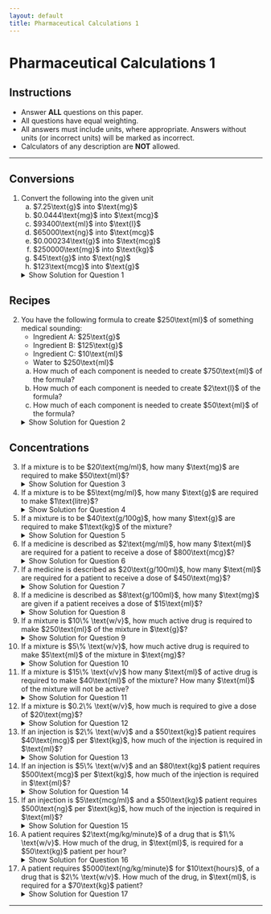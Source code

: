 ```yaml
---
layout: default
title: Pharmaceutical Calculations 1
---
```


<h1>Pharmaceutical Calculations 1</h1>

<div class="instructions">
    <h2>Instructions</h2>
    <ul>
        <li>Answer <strong>ALL</strong> questions on this paper.</li>
        <li>All questions have equal weighting.</li>
        <li>All answers must include units, where appropriate. Answers without units (or incorrect units) will be marked as incorrect.</li>
        <li>Calculators of any description are <strong>NOT</strong> allowed.</li>
    </ul>
</div>

<hr>

<h2>Conversions</h2>
<ol>
    <li>Convert the following into the given unit
        <ol type="a">
            <li>$7.25\text{g}$ into $\text{mg}$</li>
            <li>$0.0444\text{mg}$ into $\text{mcg}$</li>
            <li>$93400\text{ml}$ into $\text{l}$</li>
            <li>$65000\text{ng}$ into $\text{mcg}$</li>
            <li>$0.000234\text{g}$ into $\text{mcg}$</li>
            <li>$250000\text{mg}$ into $\text{kg}$</li>
            <li>$45\text{g}$ into $\text{ng}$</li>
            <li>$123\text{mcg}$ into $\text{g}$</li>
        </ol>
        <details class="solution-details">
            <summary>Show Solution for Question 1</summary>
            <div class="solution-content">
                <p><strong>Solution for 1a:</strong> $7.25\text{g} = 7250\text{mg}$</p>
                <p><strong>Solution for 1b:</strong> $0.0444\text{mg} = 44.4\text{mcg}$</p>
                <p><strong>Solution for 1c:</strong> $93400\text{ml} = 93.4\text{l}$</p>
                <p><strong>Solution for 1d:</strong> $65000\text{ng} = 65\text{mcg}$</p>
                <p><strong>Solution for 1e:</strong> $0.000234\text{g} = 234\text{mcg}$</p>
                <p><strong>Solution for 1f:</strong> $250000\text{mg} = 0.25\text{kg}$</p>
                <p><strong>Solution for 1g:</strong> $45\text{g} = 45,000,000,000\text{ng}$</p>
                <p><strong>Solution for 1h:</strong> $123\text{mcg} = 0.000123\text{g}$</p>
            </div>
        </details>
    </li>
</ol>

<h2>Recipes</h2>
<ol start="2">
    <li>You have the following formula to create $250\text{ml}$ of something medical sounding:
        <ul>
            <li>Ingredient A: $25\text{g}$</li>
            <li>Ingredient B: $125\text{g}$</li>
            <li>Ingredient C: $10\text{ml}$</li>
            <li>Water to $250\text{ml}$</li>
        </ul>
        <ol type="a">
            <li>How much of each component is needed to create $750\text{ml}$ of the formula?</li>
            <li>How much of each component is needed to create $2\text{l}$ of the formula?</li>
            <li>How much of each component is needed to create $50\text{ml}$ of the formula?</li>
        </ol>
        <details class="solution-details">
            <summary>Show Solution for Question 2</summary>
            <div class="solution-content">
                <p><strong>Solution for 2a ($750\text{ml}$):</strong></p>
                <ul>
                    <li>Ingredient A: $75\text{g}$</li>
                    <li>Ingredient B: $375\text{g}$</li>
                    <li>Ingredient C: $30\text{ml}$</li>
                </ul>
                <p><strong>Solution for 2b ($2\text{l} = 2000\text{ml}$):</strong></p>
                <ul>
                    <li>Ingredient A: $200\text{g}$</li>
                    <li>Ingredient B: $1000\text{g}$</li>
                    <li>Ingredient C: $80\text{ml}$</li>
                </ul>
                <p><strong>Solution for 2c ($50\text{ml}$):</strong></p>
                <ul>
                    <li>Ingredient A: $5\text{g}$</li>
                    <li>Ingredient B: $25\text{g}$</li>
                    <li>Ingredient C: $2\text{ml}$</li>
                </ul>
            </div>
        </details>
    </li>
</ol>

<h2>Concentrations</h2>
<ol start="3">
    <li>If a mixture is to be $20\text{mg/ml}$, how many $\text{mg}$ are required to make $50\text{ml}$?
        <details class="solution-details">
            <summary>Show Solution for Question 3</summary>
            <div class="solution-content">
                <p><strong>Solution:</strong> $20\text{mg/ml} \times 50\text{ml} = 1000\text{mg}$</p>
            </div>
        </details>
    </li>
    <li>If a mixture is to be $5\text{mg/ml}$, how many $\text{g}$ are required to make $1\text{litre}$?
        <details class="solution-details">
            <summary>Show Solution for Question 4</summary>
            <div class="solution-content">
                <p><strong>Solution:</strong> $5\text{mg/ml} \times 1000\text{ml/litre} = 5000\text{mg/litre} = 5\text{g/litre}$</p>
            </div>
        </details>
    </li>
    <li>If a mixture is to be $40\text{g/100g}$, how many $\text{g}$ are required to make $1\text{kg}$ of the mixture?
        <details class="solution-details">
            <summary>Show Solution for Question 5</summary>
            <div class="solution-content">
                <p><strong>Solution:</strong> $40\text{g/100g} = 40\%$. $40\%$ of $1\text{kg} (1000\text{g}) = 400\text{g}$</p>
            </div>
        </details>
    </li>
    <li>If a medicine is described as $2\text{mg/ml}$, how many $\text{ml}$ are required for a patient to receive a dose of $800\text{mcg}$?
        <details class="solution-details">
            <summary>Show Solution for Question 6</summary>
            <div class="solution-content">
                <p><strong>Solution:</strong> $800\text{mcg} = 0.8\text{mg}$. $0.8\text{mg} / (2\text{mg/ml}) = 0.4\text{ml}$</p>
            </div>
        </details>
    </li>
    <li>If a medicine is described as $20\text{g/100ml}$, how many $\text{ml}$ are required for a patient to receive a dose of $450\text{mg}$?
        <details class="solution-details">
            <summary>Show Solution for Question 7</summary>
            <div class="solution-content">
                <p><strong>Solution:</strong> $20\text{g/100ml} = 200\text{mg/ml}$. $450\text{mg} / (200\text{mg/ml}) = 2.25\text{ml}$</p>
            </div>
        </details>
    </li>
    <li>If a medicine is described as $8\text{g/100ml}$, how many $\text{mg}$ are given if a patient receives a dose of $15\text{ml}$?
        <details class="solution-details">
            <summary>Show Solution for Question 8</summary>
            <div class="solution-content">
                <p><strong>Solution:</strong> $8\text{g/100ml} = 80\text{mg/ml}$. $80\text{mg/ml} \times 15\text{ml} = 1200\text{mg}$</p>
            </div>
        </details>
    </li>
    <li>If a mixture is $10\% \text{w/v}$, how much active drug is required to make $250\text{ml}$ of the mixture in $\text{g}$?
        <details class="solution-details">
            <summary>Show Solution for Question 9</summary>
            <div class="solution-content">
                <p><strong>Solution:</strong> $10\% \text{w/v} = 10\text{g/100ml}$. $ (10\text{g/100ml}) \times 250\text{ml} = 25\text{g}$</p>
            </div>
        </details>
    </li>
    <li>If a mixture is $5\% \text{w/v}$, how much active drug is required to make $5\text{ml}$ of the mixture in $\text{mg}$?
        <details class="solution-details">
            <summary>Show Solution for Question 10</summary>
            <div class="solution-content">
                <p><strong>Solution:</strong> $5\% \text{w/v} = 5\text{g/100ml} = 50\text{mg/ml}$. $50\text{mg/ml} \times 5\text{ml} = 250\text{mg}$</p>
            </div>
        </details>
    </li>
    <li>If a mixture is $15\% \text{v/v}$ how many $\text{ml}$ of active drug is required to make $40\text{ml}$ of the mixture? How many $\text{ml}$ of the mixture will not be active?
        <details class="solution-details">
            <summary>Show Solution for Question 11</summary>
            <div class="solution-content">
                <p><strong>Solution:</strong> Active drug: $15\%$ of $40\text{ml} = 6\text{ml}$. Not active: $40\text{ml} - 6\text{ml} = 34\text{ml}$</p>
            </div>
        </details>
    </li>
    <li>If a mixture is $0.2\% \text{w/v}$, how much is required to give a dose of $20\text{mg}$?
        <details class="solution-details">
            <summary>Show Solution for Question 12</summary>
            <div class="solution-content">
                <p><strong>Solution:</strong> $0.2\% \text{w/v} = 0.2\text{g/100ml} = 2\text{mg/ml}$. $20\text{mg} / (2\text{mg/ml}) = 10\text{ml}$</p>
            </div>
        </details>
    </li>
    <li>If an injection is $2\% \text{w/v}$ and a $50\text{kg}$ patient requires $40\text{mcg}$ per $\text{kg}$, how much of the injection is required in $\text{ml}$?
        <details class="solution-details">
            <summary>Show Solution for Question 13</summary>
            <div class="solution-content">
                <p><strong>Solution:</strong> Total dose: $40\text{mcg/kg} \times 50\text{kg} = 2000\text{mcg} = 2\text{mg}$. Concentration: $2\% \text{w/v} = 2\text{g/100ml} = 20\text{mg/ml}$. Volume: $2\text{mg} / (20\text{mg/ml}) = 0.1\text{ml}$</p>
            </div>
        </details>
    </li>
    <li>If an injection is $5\% \text{w/v}$ and an $80\text{kg}$ patient requires $500\text{mcg}$ per $\text{kg}$, how much of the injection is required in $\text{ml}$?
        <details class="solution-details">
            <summary>Show Solution for Question 14</summary>
            <div class="solution-content">
                <p><strong>Solution:</strong> Total dose: $500\text{mcg/kg} \times 80\text{kg} = 40000\text{mcg} = 40\text{mg}$. Concentration: $5\% \text{w/v} = 5\text{g/100ml} = 50\text{mg/ml}$. Volume: $40\text{mg} / (50\text{mg/ml}) = 0.8\text{ml}$</p>
            </div>
        </details>
    </li>
    <li>If an injection is $5\text{mcg/ml}$ and a $50\text{kg}$ patient requires $500\text{ng}$ per $\text{kg}$, how much of the injection is required in $\text{ml}$?
        <details class="solution-details">
            <summary>Show Solution for Question 15</summary>
            <div class="solution-content">
                <p><strong>Solution:</strong> Total dose: $500\text{ng/kg} \times 50\text{kg} = 25000\text{ng} = 25\text{mcg}$. Volume: $25\text{mcg} / (5\text{mcg/ml}) = 5\text{ml}$</p>
            </div>
        </details>
    </li>
    <li>A patient requires $2\text{mg/kg/minute}$ of a drug that is $1\% \text{w/v}$. How much of the drug, in $\text{ml}$, is required for a $50\text{kg}$ patient per hour?
        <details class="solution-details">
            <summary>Show Solution for Question 16</summary>
            <div class="solution-content">
                <p><strong>Solution:</strong> Dose per minute: $2\text{mg/kg/min} \times 50\text{kg} = 100\text{mg/min}$.<br>
                Dose per hour: $100\text{mg/min} \times 60\text{min/hour} = 6000\text{mg/hour} = 6\text{g/hour}$.<br>
                Concentration: $1\% \text{w/v} = 1\text{g/100ml} = 10\text{mg/ml}$.<br>
                Volume: $6000\text{mg} / (10\text{mg/ml}) = 600\text{ml}$</p>
            </div>
        </details>
    </li>
    <li>A patient requires $5000\text{ng/kg/minute}$ for $10\text{hours}$, of a drug that is $2\% \text{w/v}$. How much of the drug, in $\text{ml}$, is required for a $70\text{kg}$ patient?
        <details class="solution-details">
            <summary>Show Solution for Question 17</summary>
            <div class="solution-content">
                <p><strong>Solution:</strong> Dose per minute: $5000\text{ng/kg/min} \times 70\text{kg} = 350000\text{ng/min} = 0.35\text{mg/min}$.<br>
                Dose per hour: $0.35\text{mg/min} \times 60\text{min/hour} = 21\text{mg/hour}$.<br>
                Total dose: $21\text{mg/hour} \times 10\text{hours} = 210\text{mg}$.<br>
                Concentration: $2\% \text{w/v} = 2\text{g/100ml} = 20\text{mg/ml}$.<br>
                Volume: $210\text{mg} / (20\text{mg/ml}) = 10.5\text{ml}$</p>
            </div>
        </details>
    </li>
</ol>

<hr>
